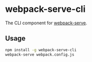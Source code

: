 # webpack-serve-cli

The CLI component for [webpack-serve].

## Usage

```sh
npm install -g webpack-serve-cli
webpack-serve webpack.config.js
```

[webpack-serve]: https://github.com/izaakschroeder/webpack-serve
